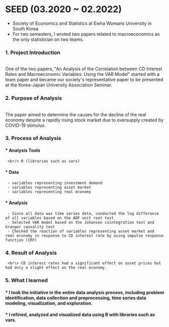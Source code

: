 # SEED (03.2020 ~ 02.2022)
* Society of Economics and Statistics at Ewha Womans University in South Korea
* For two semesters, I wroted two papers related to macroeconomics as the only statistician on two teams.

### 1. Project Introduction
   <br/> One of the two papers, "An Analysis of the Correlation between CD Interest Rates and Macroeconomic Variables: Using the VAR Model" started with a team paper and became our society's representative paper to be presented at the Korea-Japan University Association Seminar. 
   
### 2. Purpose of Analysis
   <br/> The paper aimed to determine the causes for the decline of the real economy despite a rapidly rising stock market due to oversupply created by COVID-19 stimulus.

### 3. Process of Analysis
   #### * Analysis Tools 
     <br/> R (libraries such as vars)
   #### * Data
     - variables representing investment demand
     - variables representing asset market
     - variables representing real economy
   #### * Analysis
     - Since all data was time series data, conducted the log difference of all variables based on the ADF unit root test
     - Selected VAR model based on the Johansen cointegration test and Granger causality test
     - Checked the reaction of variables representing asset market and real economy in response to CD interest rate by using impulse response function (IRF)

### 4. Result of Analysis
     <br\> CD interest rates had a significant effect on asset prices but had only a slight effect on the real economy.

### 5. What I learned
   #### * I took the initiative in the entire data analysis process, including problem identification, data collection and preprocessing, time series data modeling, visualization, and exploration.
   #### * I refined, analyzed and visualized data using R with libraries such as vars. 
